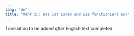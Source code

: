 ```yaml
---
lang: "de"
title: "Mehr zu: Was ist LaTeX und wie funktioniert es?"
---
```

Translation to be added _after_ English text completed.
